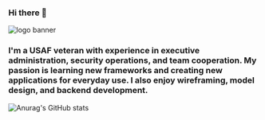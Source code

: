 ### Hi there 👋
![logo banner](https://user-images.githubusercontent.com/86256424/134787088-c441bb47-b26f-44ad-b2e5-5dd7214554ef.png)

### I'm a USAF veteran with experience in executive administration, security operations, and team cooperation. My passion is learning new frameworks and creating new applications for everyday use. I also enjoy wireframing, model design, and backend development.

![Anurag's GitHub stats](https://github-readme-stats.vercel.app/api?username=n001ce&theme=dark&show_icons=true)
